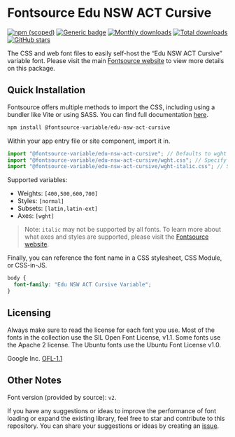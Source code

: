 # Fontsource Edu NSW ACT Cursive

[![npm (scoped)](https://img.shields.io/npm/v/@fontsource-variable/edu-nsw-act-cursive?color=brightgreen)](https://www.npmjs.com/package/@fontsource-variable/edu-nsw-act-cursive) [![Generic badge](https://img.shields.io/badge/fontsource-passing-brightgreen)](https://github.com/fontsource/fontsource) [![Monthly downloads](https://badgen.net/npm/dm/@fontsource-variable/edu-nsw-act-cursive)](https://github.com/fontsource/fontsource) [![Total downloads](https://badgen.net/npm/dt/@fontsource-variable/edu-nsw-act-cursive)](https://github.com/fontsource/fontsource) [![GitHub stars](https://img.shields.io/github/stars/fontsource/fontsource.svg?style=social&label=Star)](https://github.com/fontsource/fontsource/stargazers)

The CSS and web font files to easily self-host the “Edu NSW ACT Cursive” variable font. Please visit the main [Fontsource website](https://fontsource.org/fonts/edu-nsw-act-cursive) to view more details on this package.

## Quick Installation

Fontsource offers multiple methods to import the CSS, including using a bundler like Vite or using SASS. You can find full documentation [here](https://fontsource.org/docs/getting-started/introduction).

```javascript
npm install @fontsource-variable/edu-nsw-act-cursive
```

Within your app entry file or site component, import it in.

```javascript
import "@fontsource-variable/edu-nsw-act-cursive"; // Defaults to wght axis
import "@fontsource-variable/edu-nsw-act-cursive/wght.css"; // Specify axis
import "@fontsource-variable/edu-nsw-act-cursive/wght-italic.css"; // Specify axis and style
```

Supported variables:
- Weights: `[400,500,600,700]`
- Styles: `[normal]`
- Subsets: `[latin,latin-ext]`
- Axes: `[wght]`

> Note: `italic` may not be supported by all fonts. To learn more about what axes and styles are supported, please visit the [Fontsource website](https://fontsource.org/fonts/edu-nsw-act-cursive).

Finally, you can reference the font name in a CSS stylesheet, CSS Module, or CSS-in-JS.

```css
body {
  font-family: "Edu NSW ACT Cursive Variable";
}
```

## Licensing
Always make sure to read the license for each font you use. Most of the fonts in the collection use the SIL Open Font License, v1.1. Some fonts use the Apache 2 license. The Ubuntu fonts use the Ubuntu Font License v1.0.

Google Inc.
[OFL-1.1](http://scripts.sil.org/OFL)

## Other Notes
Font version (provided by source): `v2`.

If you have any suggestions or ideas to improve the performance of font loading or expand the existing library, feel free to star and contribute to this repository. You can share your suggestions or ideas by creating an [issue](https://github.com/fontsource/fontsource/issues).